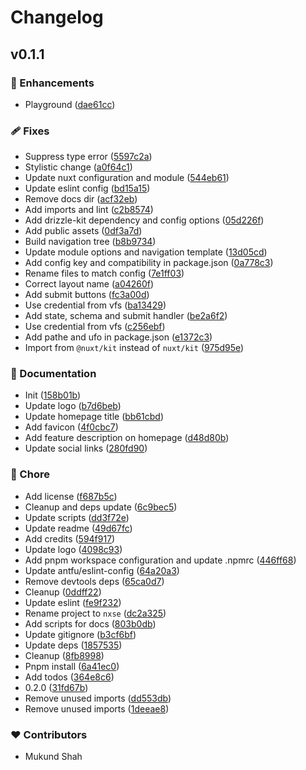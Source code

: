 # Changelog


## v0.1.1


### 🚀 Enhancements

- Playground ([dae61cc](https://github.com/mukundshah/nxse/commit/dae61cc))

### 🩹 Fixes

- Suppress type error ([5597c2a](https://github.com/mukundshah/nxse/commit/5597c2a))
- Stylistic change ([a0f64c1](https://github.com/mukundshah/nxse/commit/a0f64c1))
- Update nuxt configuration and module ([544eb61](https://github.com/mukundshah/nxse/commit/544eb61))
- Update eslint config ([bd15a15](https://github.com/mukundshah/nxse/commit/bd15a15))
- Remove docs dir ([acf32eb](https://github.com/mukundshah/nxse/commit/acf32eb))
- Add imports and lint ([c2b8574](https://github.com/mukundshah/nxse/commit/c2b8574))
- Add drizzle-kit dependency and config options ([05d226f](https://github.com/mukundshah/nxse/commit/05d226f))
- Add public assets ([0df3a7d](https://github.com/mukundshah/nxse/commit/0df3a7d))
- Build navigation tree ([b8b9734](https://github.com/mukundshah/nxse/commit/b8b9734))
- Update module options and navigation template ([13d05cd](https://github.com/mukundshah/nxse/commit/13d05cd))
- Add config key and compatibility in package.json ([0a778c3](https://github.com/mukundshah/nxse/commit/0a778c3))
- Rename files to match config ([7e1ff03](https://github.com/mukundshah/nxse/commit/7e1ff03))
- Correct layout name ([a04260f](https://github.com/mukundshah/nxse/commit/a04260f))
- Add submit buttons ([fc3a00d](https://github.com/mukundshah/nxse/commit/fc3a00d))
- Use credential from vfs ([ba13429](https://github.com/mukundshah/nxse/commit/ba13429))
- Add state, schema and submit handler ([be2a6f2](https://github.com/mukundshah/nxse/commit/be2a6f2))
- Use credential from vfs ([c256ebf](https://github.com/mukundshah/nxse/commit/c256ebf))
- Add pathe and ufo in package.json ([e1372c3](https://github.com/mukundshah/nxse/commit/e1372c3))
- Import from `@nuxt/kit` instead of `nuxt/kit` ([975d95e](https://github.com/mukundshah/nxse/commit/975d95e))

### 📖 Documentation

- Init ([158b01b](https://github.com/mukundshah/nxse/commit/158b01b))
- Update logo ([b7d6beb](https://github.com/mukundshah/nxse/commit/b7d6beb))
- Update homepage title ([bb61cbd](https://github.com/mukundshah/nxse/commit/bb61cbd))
- Add favicon ([4f0cbc7](https://github.com/mukundshah/nxse/commit/4f0cbc7))
- Add feature description on homepage ([d48d80b](https://github.com/mukundshah/nxse/commit/d48d80b))
- Update social links ([280fd90](https://github.com/mukundshah/nxse/commit/280fd90))

### 🏡 Chore

- Add license ([f687b5c](https://github.com/mukundshah/nxse/commit/f687b5c))
- Cleanup and deps update ([6c9bec5](https://github.com/mukundshah/nxse/commit/6c9bec5))
- Update scripts ([dd3f72e](https://github.com/mukundshah/nxse/commit/dd3f72e))
- Update readme ([49d67fc](https://github.com/mukundshah/nxse/commit/49d67fc))
- Add credits ([594f917](https://github.com/mukundshah/nxse/commit/594f917))
- Update logo ([4098c93](https://github.com/mukundshah/nxse/commit/4098c93))
- Add pnpm workspace configuration and update .npmrc ([446ff68](https://github.com/mukundshah/nxse/commit/446ff68))
- Update antfu/eslint-config ([64a20a3](https://github.com/mukundshah/nxse/commit/64a20a3))
- Remove devtools deps ([65ca0d7](https://github.com/mukundshah/nxse/commit/65ca0d7))
- Cleanup ([0ddff22](https://github.com/mukundshah/nxse/commit/0ddff22))
- Update eslint ([fe9f232](https://github.com/mukundshah/nxse/commit/fe9f232))
- Rename project to `nxse` ([dc2a325](https://github.com/mukundshah/nxse/commit/dc2a325))
- Add scripts for docs ([803b0db](https://github.com/mukundshah/nxse/commit/803b0db))
- Update gitignore ([b3cf6bf](https://github.com/mukundshah/nxse/commit/b3cf6bf))
- Update deps ([1857535](https://github.com/mukundshah/nxse/commit/1857535))
- Cleanup ([8fb8998](https://github.com/mukundshah/nxse/commit/8fb8998))
- Pnpm install ([6a41ec0](https://github.com/mukundshah/nxse/commit/6a41ec0))
- Add todos ([364e8c6](https://github.com/mukundshah/nxse/commit/364e8c6))
- 0.2.0 ([31fd67b](https://github.com/mukundshah/nxse/commit/31fd67b))
- Remove unused imports ([dd553db](https://github.com/mukundshah/nxse/commit/dd553db))
- Remove unused imports ([1deeae8](https://github.com/mukundshah/nxse/commit/1deeae8))

### ❤️ Contributors

- Mukund Shah

